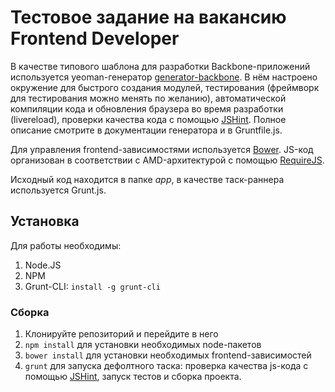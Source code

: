 # Тестовое задание на вакансию Frontend Developer

В качестве типового шаблона для разработки Backbone-приложений используется yeoman-генератор [generator-backbone](https://github.com/yeoman/generator-backbone).
В нём настроено окружение для быстрого создания модулей, тестирования (фреймворк для тестирования можно менять по желанию),
автоматической компиляции кода и обновления браузера во время разработки (livereload), проверки качества кода с помощью [JSHint](http://www.jshint.com/). Полное описание смотрите в документации генератора и в Gruntfile.js.

Для управления frontend-зависимостями используется [Bower](http://bower.io/). JS-код организован в соответствии с AMD-архитектурой с помощью [RequireJS](http://requirejs.org/).

Исходный код находится в папке *app*, в качестве таск-раннера используется Grunt.js.

## Установка

Для работы необходимы:

1. Node.JS
2. NPM
3. Grunt-CLI: `install -g grunt-cli`

### Сборка

1. Клонируйте репозиторий и перейдите в него
2. `npm install` для установки необходимых node-пакетов
3. `bower install` для установки необходимых frontend-зависимостей
4. `grunt` для запуска дефолтного таска: проверка качества js-кода с помощью [JSHint](http://www.jshint.com/), запуск тестов и сборка проекта.


